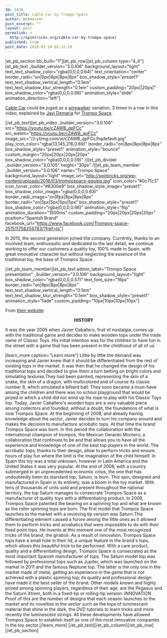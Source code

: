 ```yaml
---
ID: 1439
post_title: Cable Car by Trompo Space
author: Webmaster
post_excerpt: ""
layout: post
permalink: >
  http://spintricks.org/cable-car-by-trompo-space/
published: true
post_date: 2018-03-14 01:12:28
---
```

[et_pb_section bb_built="1"][et_pb_row][et_pb_column type="4_4"][et_pb_text _builder_version="3.0.106" background_layout="light" text_text_shadow_color="rgba(0,0,0,0.64)" text_orientation="center" border_radii="on|8px|8px|8px|8px" box_shadow_style="preset1" text_text_shadow_vertical_length="0.1em" text_text_shadow_blur_strength="0.1em" custom_padding="20px||20px|" box_shadow_color="rgba(0,0,0,0.68)" animation_style="slide" animation_direction="left"]

<a href="/tag/cable-car">Cable Car</a> could be juged as a <a href="/tag/wirewalker">wirewalker</a> variation, 3 times in a row in this video, explained by <a href="/tag/javi-demaria">Javi Demaria</a> for <a href="/project-category/trompo-space">Trompo Space</a>.

[/et_pb_text][et_pb_video _builder_version="3.0.106" src="https://youtu.be/cZAWB_qpFCc" src_webm="https://youtu.be/cZAWB_qpFCc" image_src="//i.ytimg.com/vi/cZAWB_qpFCc/hqdefault.jpg" play_icon_color="rgba(13,145,216,0.69)" border_radii="on|8px|8px|8px|8px" box_shadow_style="preset1" animation_style="bounce" custom_margin="20px|20px|20px|20px" box_shadow_color="rgba(0,0,0,0.59)" /][et_pb_divider _builder_version="3.0.105" height="30px" /][et_pb_team_member _builder_version="3.0.106" name="Trompo Space" background_layout="light" image_url="http://spintricks.org/wp-content/uploads/2018/03/trompospace-equipo.jpg" icon_color="#0c71c3" icon_hover_color="#8300e9" box_shadow_style_image="preset1" box_shadow_color_image="rgba(0,0,0,0.63)" border_radii_image="on|8px|8px|8px|8px" border_radii="on|5px|5px|5px|5px" box_shadow_style="preset1" box_shadow_color="rgba(0,0,0,0.66)" animation_style="flip" animation_duration="1500ms" custom_padding="20px|20px|20px|20px" position="Spanish Brand" facebook_url="https://www.facebook.com/Trompos-space-251511758254783/?fref=ts"]

In 2015, the second generation joined the company. Currently, thanks to an involved team, enthusiastic and dedicated to the last detail, we continue working to offer our customers a quality toy, 100% made in Spain, with great innovative character but without neglecting the essence of the traditional toy, the base of Trompos Space.

[/et_pb_team_member][et_pb_text admin_label="Trompo Space presentation" _builder_version="3.0.106" background_layout="light" box_shadow_color="rgba(0,0,0,0.57)" text_font_size="16px" border_radii="on|8px|8px|8px|8px" text_text_shadow_vertical_length="0.1em" text_text_shadow_blur_strength="0.1em" box_shadow_style="preset1" animation_style="fade" custom_padding="10px|10px|10px|10px"]

From <a href="http://tromposspace.eu/">their website</a>:
<p style="text-align: center;"><strong>HISTORY</strong></p>
It was the year 2005 when Javier Caballero, fruit of nostalgia, comes up with the traditional game and decides to make wooden tops under the trade name of Classic Toys. His initial intention was for the children to have fun in the street with a game that has been present in the childhood of all of us.

[learn_more caption="Learn more"] Little by little the demand was increasing and Javier knew that it should be differentiated from the rest of existing tops in the market. It was then that he changed the design of his traditional tops and decided to give them a turn betting on bright colors and simulating textures.They had been painted, representing the skin of a snake, the skin of a dragon, with multicolored and of course its classic number 8, which simulated a billiard ball. They soon became a must-have among the children and there was no school playground that would be prized in which a child did not wind up his rope to play with his Classic Toys top. Today, Javier Caballero's wooden tops are a very valuable piece among collectors and founded, without a doubt, the foundations of what is now Trompos Space. At the beginning of 2008, and already having knowledge about the sector, Javier decides to turn his company around and makes the decision to manufacture acrobatic tops. At that time the brand Trompos Space was born. In this period the collaboration with the international champion of trompos, the Mexican Gerardo Montero; a collaboration that continues to be and that allows you to have all the experience and knowledge of one of the best top players in the world. The acrobatic tops, thanks to their design, allow to perform tricks and ensure hours of play fun where the limit is the imagination of the child himself. In Spain this toy was a total unknown, however in Latin America and the United States it was very popular. At the end of 2008, with a country submerged in an unprecedented economic crisis, the one that has undoubtedly been its standard top, Saturn, is born. This spin, designed and manufactured in Spain in its entirety, was a boom in the toy market. With tens of thousands of units sold and present throughout the national territory, the top Saturn manages to consecrate Trompos Space as a manufacturer of quality toys with a differentiating product. In 2009, Trompos Space patented the bearing on a spinning top and what are known as the roller spinning tops are born. The first model that Trompos Space launches to the market with a revolving tip version was Saturn.This differentiating element caused a furore among the little ones as it allowed them to perform tricks and acrobatics that were impossible to do with their fixed point tops. He invents at this moment one of the most recognized tricks of the brand, the giraboli. As a result of innovation, Trompos Space tops have a small hole in their lid, a unique feature in the brand's tops, which allows this beautiful trick to be performed. With a care product, quality and a differentiating design, Trompos Space is consecrated as the most important Spanish manufacturer of tops. The Saturn model top was followed by professional tops such as Jupiter, which was launched on the market in 2011 and the famous Neptune top. The latter is the only one in the market made of metal, getting an experience in the game that is not achieved with a plastic spinning top; its quality and professional design have made it the best seller of the brand. Other models known and highly prized among spinning players, regardless of their age, are the Pegasus and the Saturn Xtrem, both in a fixed-tip or rolling-tip version. INNOVATION Proof of this are the number of designs that each season launches to the market and its novelties in the sector such as the tops of luminescent material that shine in the dark, the DVD tutorials to learn tricks and more recently the luminescent strings. All these developments have allowed Trompos Space to establish itself as one of the most innovative companies in the toy sector.[/learn_more] [/et_pb_text][/et_pb_column][/et_pb_row][/et_pb_section]
